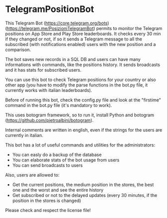 # TelegramPositionBot

This Telegram Bot (https://core.telegram.org/bots) (https://telegram.me/PosizioniTelegramBot) permits to monitor the Telegram positions on App Store and Play Store leaderboards. 
It checks every 30 min if they changed or not, if so it sends a Telegram message to all the subscribed (with notifications enabled) users with the new position and a comparison.

The bot saves new records in a SQL DB and users can have many informations with commands, like the positions history. It sends broadcasts and it has stats for subscribed users.

You can use this bot to check Telegram positions for your country or also other app (you have to modify the parse functions in the bot.py file, it currently works with italian leaderboards).

Before of running this bot, check the config.py file and look at the "firstime" command in the bot.py file (it's mandatory to work).

This uses botogram framework, so to run it, install Python and botogram (https://github.com/pietroalbini/botogram).

Internal comments are written in english, even if the strings for the users are currently in italian.

This bot has a lot of useful commands and utilities for the administrators:
- You can easly do a backup of the database
- You can elaborate stats of the bot usage from users
- You can send broadcasts to users

Also, users are allowed to:
- Get the current positions, the medium position in the stores, the best one and the worst and see the entire history
- Get subscribed or not to the delayed updates (every 30 minutes, if the position in the stores is changed)

Please check and respect the license file!
